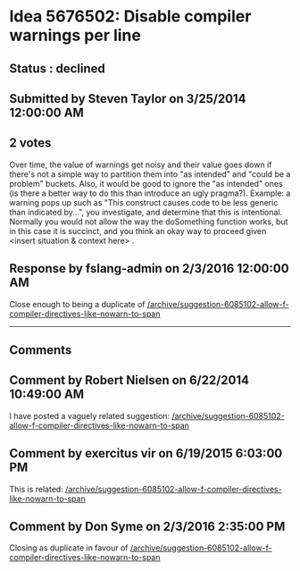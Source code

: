 # Idea 5676502: Disable compiler warnings per line #

## Status : declined

## Submitted by Steven Taylor on 3/25/2014 12:00:00 AM

## 2 votes

Over time, the value of warnings get noisy and their value goes down if there's not a simple way to partition them into "as intended" and "could be a problem" buckets. Also, it would be good to ignore the "as intended" ones (is there a better way to do this than introduce an ugly pragma?).
Example: a warning pops up such as "This construct causes code to be less generic than indicated by...", you investigate, and determine that this is intentional. Normally you would not allow the way the doSomething function works, but in this case it is succinct, and you think an okay way to proceed given <insert situation & context here> .



## Response by fslang-admin on 2/3/2016 12:00:00 AM

Close enough to being a duplicate of [/archive/suggestion-6085102-allow-f-compiler-directives-like-nowarn-to-span](/archive/suggestion-6085102-allow-f-compiler-directives-like-nowarn-to-span.md)

------------------------
## Comments


## Comment by Robert Nielsen on 6/22/2014 10:49:00 AM
I have posted a vaguely related suggestion: [/archive/suggestion-6085102-allow-f-compiler-directives-like-nowarn-to-span](/archive/suggestion-6085102-allow-f-compiler-directives-like-nowarn-to-span.md)


## Comment by exercitus vir on 6/19/2015 6:03:00 PM
This is related: [/archive/suggestion-6085102-allow-f-compiler-directives-like-nowarn-to-span](/archive/suggestion-6085102-allow-f-compiler-directives-like-nowarn-to-span.md)


## Comment by Don Syme on 2/3/2016 2:35:00 PM
Closing as duplicate in favour of [/archive/suggestion-6085102-allow-f-compiler-directives-like-nowarn-to-span](/archive/suggestion-6085102-allow-f-compiler-directives-like-nowarn-to-span.md)

